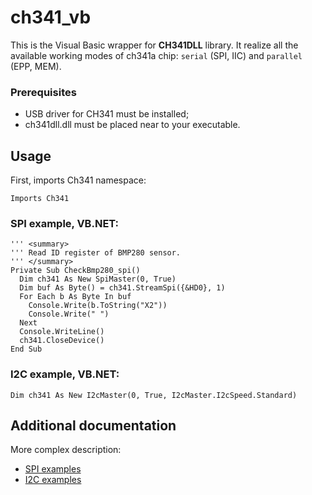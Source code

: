 # ch341_vb

This is the Visual Basic wrapper for **CH341DLL** library.
It realize all the available working modes of ch341a chip: `serial` (SPI, IIC) and `parallel` (EPP, MEM).

### Prerequisites

- USB driver for CH341 must be installed;
- ch341dll.dll must be placed near to your executable.

## Usage

First, imports Ch341 namespace:

```vbnet
Imports Ch341
```

### SPI example, VB.NET:

```vbnet
''' <summary>
''' Read ID register of BMP280 sensor.
''' </summary>
Private Sub CheckBmp280_spi()        
  Dim ch341 As New SpiMaster(0, True)
  Dim buf As Byte() = ch341.StreamSpi({&HD0}, 1)
  For Each b As Byte In buf
    Console.Write(b.ToString("X2"))
    Console.Write(" ")
  Next
  Console.WriteLine()
  ch341.CloseDevice()
End Sub
```
  
### I2C example, VB.NET:

```vbnet
Dim ch341 As New I2cMaster(0, True, I2cMaster.I2cSpeed.Standard)
```

## Additional documentation

More complex description:
- [SPI examples](https://soltau.ru/index.php/themes/dev/item/514-realizatsiya-interfejsa-spi-s-pomoshchyu-biblioteki-ch341dll-na-vb-net)
- [I2C examples](https://soltau.ru/index.php/themes/dev/item/512-realizatsiya-interfejsa-i2c-s-pomoshchyu-biblioteki-ch341dll-na-vb-net)
